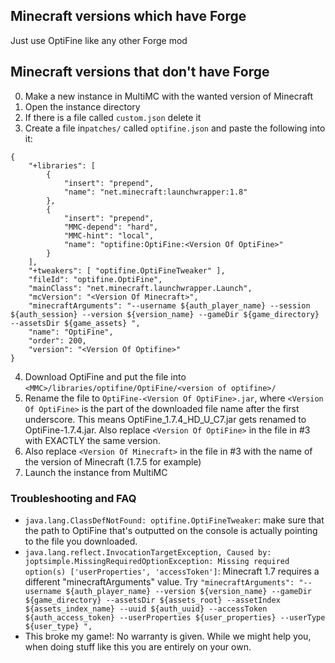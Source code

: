 ## Minecraft versions which have Forge

Just use OptiFine like any other Forge mod

## Minecraft versions that don't have Forge

0. Make a new instance in MultiMC with the wanted version of Minecraft
1. Open the instance directory
2. If there is a file called `custom.json` delete it
3. Create a file in`patches/` called `optifine.json` and paste the following into it:
```
{
    "+libraries": [
        {
            "insert": "prepend",
            "name": "net.minecraft:launchwrapper:1.8"
        },
        {
            "insert": "prepend",
            "MMC-depend": "hard",
            "MMC-hint": "local",
            "name": "optifine:OptiFine:<Version Of OptiFine>"
        }
    ],
    "+tweakers": [ "optifine.OptiFineTweaker" ],
    "fileId": "optifine.OptiFine",
    "mainClass": "net.minecraft.launchwrapper.Launch",
    "mcVersion": "<Version Of Minecraft>",
    "minecraftArguments": "--username ${auth_player_name} --session ${auth_session} --version ${version_name} --gameDir ${game_directory} --assetsDir ${game_assets} ",
    "name": "OptiFine",
    "order": 200,
    "version": "<Version Of Optifine>"
}
```
4. Download OptiFine and put the file into `<MMC>/libraries/optifine/OptiFine/<version of optifine>/`
5. Rename the file to `OptiFine-<Version Of OptiFine>.jar`, where `<Version Of OptiFine>` is the part of the downloaded file name after the first underscore. This means OptiFine_1.7.4_HD_U_C7.jar gets renamed to OptiFine-1.7.4.jar. Also replace `<Version Of OptiFine>` in the file in #3 with EXACTLY the same version.
6. Also replace `<Version Of Minecraft>` in the file in #3 with the name of the version of Minecraft (1.7.5 for example)
7. Launch the instance from MultiMC

### Troubleshooting and FAQ

* `java.lang.ClassDefNotFound: optifine.OptiFineTweaker`: make sure that the path to OptiFine that's outputted on the console is actually pointing to the file you downloaded.
* `java.lang.reflect.InvocationTargetException, Caused by: joptsimple.MissingRequiredOptionException: Missing required option(s) ['userProperties', 'accessToken']`: Minecraft 1.7 requires a different "minecraftArguments" value. Try `"minecraftArguments": "--username ${auth_player_name} --version ${version_name} --gameDir ${game_directory} --assetsDir ${assets_root} --assetIndex ${assets_index_name} --uuid ${auth_uuid} --accessToken ${auth_access_token} --userProperties ${user_properties} --userType ${user_type} ",`
* This broke my game!: No warranty is given. While we might help you, when doing stuff like this you are entirely on your own.